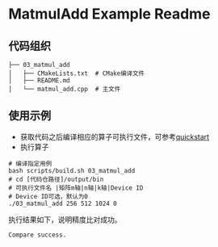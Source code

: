 # MatmulAdd Example Readme
## 代码组织
```
├── 03_matmul_add
│   ├── CMakeLists.txt  # CMake编译文件
│   ├── README.md
│   └── matmul_add.cpp  # 主文件
```
## 使用示例
- 获取代码之后编译相应的算子可执行文件，可参考[quickstart](../../docs/quickstart.md#算子编译)
- 执行算子
```
# 编译指定用例
bash scripts/build.sh 03_matmul_add
# cd [代码仓路径]/output/bin
# 可执行文件名 |矩阵m轴|n轴|k轴|Device ID
# Device ID可选，默认为0
./03_matmul_add 256 512 1024 0
```
执行结果如下，说明精度比对成功。
```
Compare success.
```